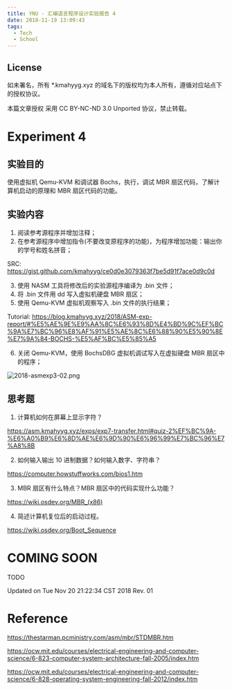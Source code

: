 ```yaml
---
title: YNU - 汇编语言程序设计实验报告 4
date: 2018-11-19 13:09:43
tags:
  - Tech
  - School
---
```


## License

如未署名，所有 *.kmahyyg.xyz 的域名下的版权均为本人所有，遵循对应站点下的授权协议。

本篇文章授权 采用 CC BY-NC-ND 3.0 Unported 协议，禁止转载。

# Experiment 4

## 实验目的

使用虚拟机 Qemu-KVM 和调试器 Bochs，执行，调试 MBR 扇区代码，了解计算机启动的原理和 MBR 扇区代码的功能。

## 实验内容

1. 阅读参考源程序并增加注释；
2. 在参考源程序中增加指令(不要改变原程序的功能)，为程序增加功能：输出你的学号和姓名拼音；

SRC:     https://gist.github.com/kmahyyg/ce0d0e3079363f7be5d91f7ace0d9c0d

3. 使用 NASM 工具将修改后的实验源程序编译为 .bin 文件；
4. 将 .bin 文件用 dd 写入虚拟机硬盘 MBR 扇区；
5. 使用 Qemu-KVM 虚拟机观察写入 .bin 文件的执行结果；

Tutorial:    https://blog.kmahyyg.xyz/2018/ASM-exp-report/#%E5%AE%9E%E9%AA%8C%E6%93%8D%E4%BD%9C%EF%BC%9A%E7%BC%96%E8%AF%91%E5%AE%8C%E6%88%90%E5%90%8E%E7%9A%84-BOCHS-%E5%AF%BC%E5%85%A5

6. 关闭 Qemu-KVM，使用 BochsDBG 虚拟机调试写入在虚拟硬盘 MBR 扇区中的程序；

![2018-asmexp3-02.png](https://yygc.zzjnyyz.cn/asset_files/2018-asmexp3-02.png)

## 思考题

1. 计算机如何在屏幕上显示字符？

https://asm.kmahyyg.xyz/exps/exp7-transfer.html#quiz-2%EF%BC%9A-%E6%A0%B9%E6%8D%AE%E6%9D%90%E6%96%99%E7%BC%96%E7%A8%8B

2. 如何输入输出 10 进制数据？如何输入数字、字符串？

https://computer.howstuffworks.com/bios1.htm

3. MBR 扇区有什么特点？MBR 扇区中的代码实现什么功能？

https://wiki.osdev.org/MBR_(x86)

4. 简述计算机复位后的启动过程。

https://wiki.osdev.org/Boot_Sequence

# COMING SOON

TODO

Updated on Tue Nov 20 21:22:34 CST 2018
Rev. 01

# Reference

https://thestarman.pcministry.com/asm/mbr/STDMBR.htm

https://ocw.mit.edu/courses/electrical-engineering-and-computer-science/6-823-computer-system-architecture-fall-2005/index.htm

https://ocw.mit.edu/courses/electrical-engineering-and-computer-science/6-828-operating-system-engineering-fall-2012/index.htm
